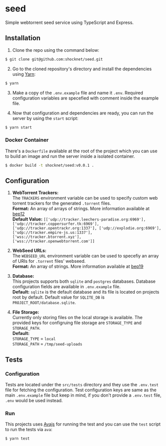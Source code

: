 # seed

Simple webtorrent seed service using TypeScript and Express.

## Installation

1. Clone the repo using the command below:

```bash
$ git clone git@github.com:shocknet/seed.git
```

2. Go to the cloned repository's directory and install the dependencies using [Yarn](https://yarnpkg.com):

```bash
$ yarn
```

3. Make a copy of the `.env.example` file and name it `.env`. Required configuration variables are specefied with comment inside the example file.

4. Now that configuration and dependencies are ready, you can run the server by using the `start` script:

```bash
$ yarn start
```

### Docker Container

There's a `Dockerfile` available at the root of the project which you can use to build an image and run the server inside a isolated container.

```bash
$ docker build -t shocknet/seed:v0.0.1 .
```

## Configuration

1. **WebTorrent Trackers:**  
   The `TRACKERS` environment variable can be used to specify custom web torrent trackers for the generated `.torrent` files.  
    **Format:** An array of arrays of strings. More information available at [bep12](http://www.bittorrent.org/beps/bep_0012.html)  
    **Default Value:** `[['udp://tracker.leechers-paradise.org:6969'], ['udp://tracker.coppersurfer.tk:6969'], ['udp://tracker.opentrackr.org:1337'], ['udp://explodie.org:6969'], ['udp://tracker.empire-js.us:1337'], ['wss://tracker.btorrent.xyz'], ['wss://tracker.openwebtorrent.com']]`

2. **WebSeed URLs:**  
   The `WEBSEED_URL` environment variable can be used to specefiy an array of URIs for `.torrent` files' webseed.  
   **Format:** An array of strings. More information available at [bep19](http://www.bittorrent.org/beps/bep_0019.html)

3. **Database:**  
   This projects supports both `sqlite` and `postgres` databases. Database configuration fields are available in `.env.example` file.  
   **Default:** `sqlite` is the default database and its file is located on projects root by default. Default value for `SQLITE_DB` is `PROJECT_ROOT/database.sqlite`.

4. **File Storage:**  
   Currently only storing files on the local storage is available. The provided keys for configruing file storage are `STORAGE_TYPE` and `STORAGE_PATH`.  
   **Default:**  
   `STORAGE_TYPE` = `local`  
   `STORAGE_PATH` = `/tmp/seed-uploads`

## Tests

### Configuration

Tests are located under the `src/tests` directory and they use the `.env.test` file for fetching the configuration. Test configuration keys are same as the main `.env.example` file but keep in mind, if you don't provide a `.env.test` file, `.env` would be used instead.

### Run

This projects uses [Avajs](https://avajs.dev) for running the test and you can use the `test` script to run the tests via `ava`:

```bash
$ yarn test
```
